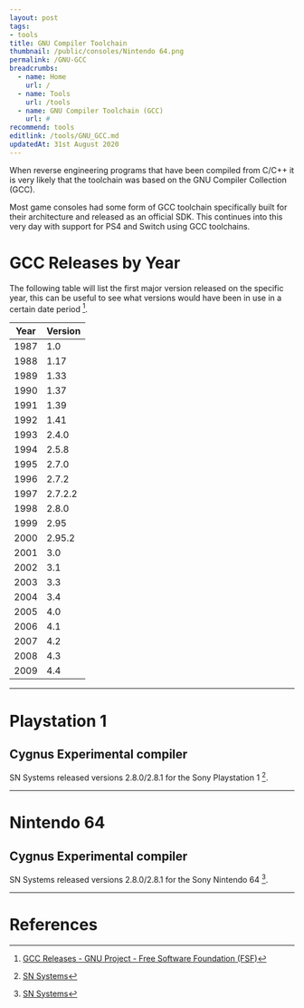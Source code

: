 ```yaml
---
layout: post
tags: 
- tools
title: GNU Compiler Toolchain
thumbnail: /public/consoles/Nintendo 64.png
permalink: /GNU-GCC
breadcrumbs:
  - name: Home
    url: /
  - name: Tools
    url: /tools
  - name: GNU Compiler Toolchain (GCC)
    url: #
recommend: tools
editlink: /tools/GNU_GCC.md
updatedAt: 31st August 2020
---
```


When reverse engineering programs that have been compiled from C/C++ it is very likely that the toolchain was based on the GNU Compiler Collection (GCC).

Most game consoles had some form of GCC toolchain specifically built for their architecture and released as an official SDK. This continues into this very day with support for PS4 and Switch using GCC toolchains.

# GCC Releases by Year
The following table will list the first major version released on the specific year, this can be useful to see what versions would have been in use in a certain date period [^2].

Year | Version
---|---
1987 | 1.0
1988 | 1.17
1989 | 1.33
1990 | 1.37
1991 | 1.39
1992 | 1.41
1993 | 2.4.0
1994 | 2.5.8
1995 | 2.7.0
1996 | 2.7.2
1997 | 2.7.2.2
1998 | 2.8.0
1999 | 2.95
2000 | 2.95.2
2001 | 3.0
2002 | 3.1
2003 | 3.3
2004 | 3.4
2005 | 4.0
2006 | 4.1
2007 | 4.2
2008 | 4.3
2009 | 4.4

---
# Playstation 1

## Cygnus Experimental compiler
SN Systems released versions 2.8.0/2.8.1 for the Sony Playstation 1 [^1].

---
# Nintendo 64

## Cygnus Experimental compiler
SN Systems released versions 2.8.0/2.8.1 for the Sony Nintendo 64 [^1].

---
# References
[^1]: [SN Systems](https://web.archive.org/web/19980523231120/http://www.snsys.com/snsys/default.asp)
[^2]: [GCC Releases - GNU Project - Free Software Foundation (FSF)](https://gcc.gnu.org/releases.html)
